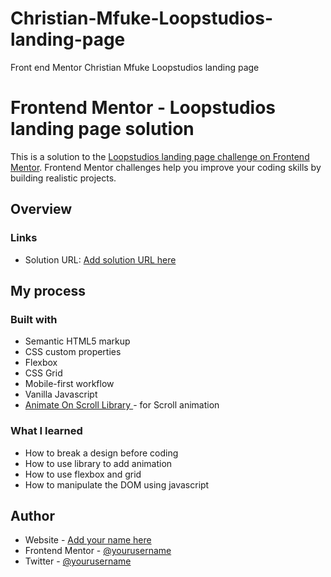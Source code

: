# Christian-Mfuke-Loopstudios-landing-page
Front end Mentor Christian Mfuke Loopstudios landing page

# Frontend Mentor - Loopstudios landing page solution

This is a solution to the [Loopstudios landing page challenge on Frontend Mentor](https://www.frontendmentor.io/challenges/loopstudios-landing-page-N88J5Onjw). Frontend Mentor challenges help you improve your coding skills by building realistic projects.

## Overview

### Links

- Solution URL: [Add solution URL here](https://your-solution-url.com)

## My process

### Built with

- Semantic HTML5 markup
- CSS custom properties
- Flexbox
- CSS Grid
- Mobile-first workflow
- Vanilla Javascript
- [Animate On Scroll Library ](https://michalsnik.github.io/aos/) - for Scroll animation

### What I learned

- How to break a design before coding
- How to use library to add animation
- How to use flexbox and grid
- How to manipulate the DOM using javascript

## Author

- Website - [Add your name here](https://www.your-site.com)
- Frontend Mentor - [@yourusername](https://www.frontendmentor.io/profile/yourusername)
- Twitter - [@yourusername](https://www.twitter.com/yourusername)
